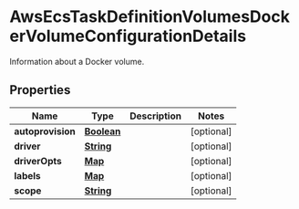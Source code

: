 

# AwsEcsTaskDefinitionVolumesDockerVolumeConfigurationDetails

Information about a Docker volume.

## Properties

| Name | Type | Description | Notes |
|------------ | ------------- | ------------- | -------------|
|**autoprovision** | [**Boolean**](Boolean.md) |  |  [optional] |
|**driver** | [**String**](String.md) |  |  [optional] |
|**driverOpts** | [**Map**](Map.md) |  |  [optional] |
|**labels** | [**Map**](Map.md) |  |  [optional] |
|**scope** | [**String**](String.md) |  |  [optional] |




